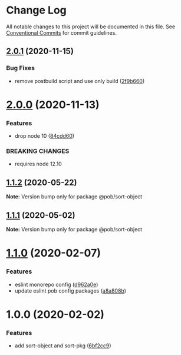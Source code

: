 # Change Log

All notable changes to this project will be documented in this file.
See [Conventional Commits](https://conventionalcommits.org) for commit guidelines.

## [2.0.1](https://github.com/christophehurpeau/pob/compare/@pob/sort-object@2.0.0...@pob/sort-object@2.0.1) (2020-11-15)


### Bug Fixes

* remove postbuild script and use only build ([2f9b660](https://github.com/christophehurpeau/pob/commit/2f9b660565e35f928a475213787f7b88c3f60c44))





# [2.0.0](https://github.com/christophehurpeau/pob/compare/@pob/sort-object@1.1.2...@pob/sort-object@2.0.0) (2020-11-13)


### Features

* drop node 10 ([84cdd60](https://github.com/christophehurpeau/pob/commit/84cdd609edf105ca89692d913d5f363deb747ae1))


### BREAKING CHANGES

* requires node 12.10





## [1.1.2](https://github.com/christophehurpeau/pob/compare/@pob/sort-object@1.1.1...@pob/sort-object@1.1.2) (2020-05-22)

**Note:** Version bump only for package @pob/sort-object





## [1.1.1](https://github.com/christophehurpeau/pob/compare/@pob/sort-object@1.1.0...@pob/sort-object@1.1.1) (2020-05-02)

**Note:** Version bump only for package @pob/sort-object





# [1.1.0](https://github.com/christophehurpeau/pob/compare/@pob/sort-object@1.0.0...@pob/sort-object@1.1.0) (2020-02-07)


### Features

* eslint monorepo config ([d962a0e](https://github.com/christophehurpeau/pob/commit/d962a0e158001d039d72a7f1bababd699c782d58))
* update eslint pob config packages ([a8a808b](https://github.com/christophehurpeau/pob/commit/a8a808bedd34983165f981d069af59bdbf5487e2))





# 1.0.0 (2020-02-02)


### Features

* add sort-object and sort-pkg ([6bf2cc9](https://github.com/christophehurpeau/pob/commit/6bf2cc9f1b9996d1c3016efcf9c605d4f3e22712))
